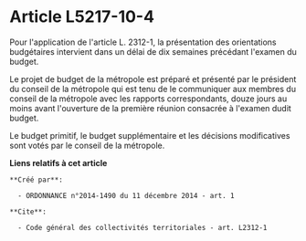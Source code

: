 # Article L5217-10-4

Pour l'application de l'article L. 2312-1, la présentation des orientations budgétaires intervient dans un délai de dix
semaines précédant l'examen du budget. 

Le projet de budget de la métropole est préparé et présenté par le président du conseil de la métropole qui est tenu de le
communiquer aux membres du conseil de la métropole avec les rapports correspondants, douze jours au moins avant l'ouverture
de la première réunion consacrée à l'examen dudit budget. 

Le budget primitif, le budget supplémentaire et les décisions modificatives sont votés par le conseil de la métropole.

**Liens relatifs à cet article**

	**Créé par**:

	  - ORDONNANCE n°2014-1490 du 11 décembre 2014 - art. 1

	**Cite**:

	  - Code général des collectivités territoriales - art. L2312-1
